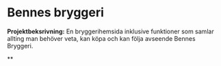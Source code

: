 # Bennes bryggeri

**Projektbeksrivning:** En bryggerihemsida inklusive funktioner som samlar allting man behöver veta, kan köpa och kan följa avseende Bennes Bryggeri.  

**


